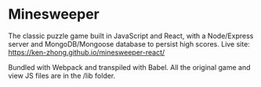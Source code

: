 # Minesweeper

The classic puzzle game built in JavaScript and React, with a Node/Express server and
MongoDB/Mongoose database to persist high scores. Live site: https://ken-zhong.github.io/minesweeper-react/

Bundled with Webpack and transpiled with Babel. All the original game and view JS files are in the /lib folder.
